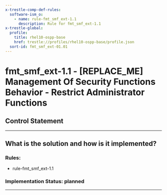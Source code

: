 ```yaml
---
x-trestle-comp-def-rules:
  software-ism_o:
    - name: rule-fmt_smf_ext-1.1
      description: Rule for fmt_smf_ext-1.1
x-trestle-global:
  profile:
    title: rhel10-ospp-base
    href: trestle://profiles/rhel10-ospp-base/profile.json
  sort-id: fmt_smf_ext-01.01
---
```


# fmt_smf_ext-1.1 - \[REPLACE_ME\] Management Of Security Functions Behavior - Restrict Administrator Functions

## Control Statement

______________________________________________________________________

## What is the solution and how is it implemented?

<!-- For implementation status enter one of: implemented, partial, planned, alternative, not-applicable -->

<!-- Note that the list of rules under ### Rules: is read-only and changes will not be captured after assembly to JSON -->

<!-- Add control implementation description here for control: fmt_smf_ext-1.1 -->

### Rules:

  - rule-fmt_smf_ext-1.1

### Implementation Status: planned

______________________________________________________________________
